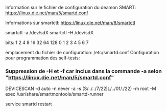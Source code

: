 Information sur le fichier de configuration du deamon SMART:
https://linux.die.net/man/5/smartd.conf

Informations sur smartctl:
https://linux.die.net/man/8/smartctl

smartctl -a /dev/sdX
smartctl -H /dev/sdX

bits:
1   2   4    8    16    32      64      128
0   1   2    3     4    5       6        7

emplacement du fichier de configuration: /etc/smartd.conf
Configuration pour programmation des self-tests:

### Suppression de -H et -f car inclus dans la commande -a selon "https://linux.die.net/man/5/smartd.conf"
DEVICESCAN -d auto -n never -a -s (S/../../7/22|L/../01/./22) -m root -M exec /usr/share/smartmontools/smartd-runner

service smartd restart
